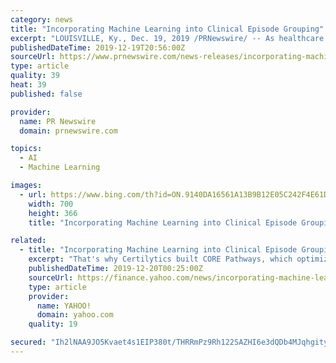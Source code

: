```yaml
---
category: news
title: "Incorporating Machine Learning into Clinical Episode Grouping"
excerpt: "LOUISVILLE, Ky., Dec. 19, 2019 /PRNewswire/ -- As healthcare organizations increasingly incorporate predictive analytics into their operational workflows, it is becoming more important for clinical episode groupers to be designed with machine learning in mind. But many existing commercial episode groupers continue to leverage decades-old ..."
publishedDateTime: 2019-12-19T20:56:00Z
sourceUrl: https://www.prnewswire.com/news-releases/incorporating-machine-learning-into-clinical-episode-grouping-300978028.html
type: article
quality: 39
heat: 39
published: false

provider:
  name: PR Newswire
  domain: prnewswire.com

topics:
  - AI
  - Machine Learning

images:
  - url: https://www.bing.com/th?id=ON.9140DA16561A13B9B12E05C242F4E61D
    width: 700
    height: 366
    title: "Incorporating Machine Learning into Clinical Episode Grouping"

related:
  - title: "Incorporating Machine Learning into Clinical Episode Grouping"
    excerpt: "That's why Certilytics built CORE Pathways, which optimizes data for machine learning and deep learning, empowering our customers to: Identify, report, and benchmark cost trends, provider treatment patterns, condition severity, and health outcomes across billions of member records. Standardize and aggregate raw claims data to perform analysis ..."
    publishedDateTime: 2019-12-20T00:25:00Z
    sourceUrl: https://finance.yahoo.com/news/incorporating-machine-learning-clinical-episode-215600171.html
    type: article
    provider:
      name: YAHOO!
      domain: yahoo.com
    quality: 19

secured: "Ih2lNAA9JO5Kvaet4s1EIP380t/THRRmPz9Rh122SAZHI6e3dQDb4MJqhgityRVU4BvO88/pR3m7MZHDIzreH+0C1wVlD70z1KQEbNnVCHmjuVDQS5+xXunCCfLQDpTnpfJ1LyGxhfl3gjp6A6MoWzzAaHyJRxFwXwAQFnA3WYHAtz+1gIIJqz51bPTR/bBam1LI9biSLgtpv3YCskuWbPEeVzI4+Pnc4r4LBY1DG/5aZ3s3z+4PsYxX9d3r67LlhPlStEZQIw5dAogU+8H1JQ==;z8nxGBKCCzQV2O4BHSkHSA=="
---
```


